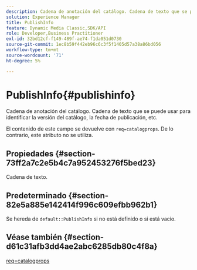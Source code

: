 ```yaml
---
description: Cadena de anotación del catálogo. Cadena de texto que se puede usar para identificar la versión del catálogo, la fecha de publicación, etc.
solution: Experience Manager
title: PublishInfo
feature: Dynamic Media Classic,SDK/API
role: Developer,Business Practitioner
exl-id: 32bd12cf-f149-489f-ae74-f1da051d0730
source-git-commit: 1ec8b59f442eb96c6c3f5f1405d57a38a86bd056
workflow-type: tm+mt
source-wordcount: '71'
ht-degree: 5%

---
```


# PublishInfo{#publishinfo}

Cadena de anotación del catálogo. Cadena de texto que se puede usar para identificar la versión del catálogo, la fecha de publicación, etc.

El contenido de este campo se devuelve con `req=catalogprops`. De lo contrario, este atributo no se utiliza.

## Propiedades {#section-73ff2a7c2e5b4c7a952453276f5bed23}

Cadena de texto.

## Predeterminado {#section-82e5a885e142414f996c609efbb962b1}

Se hereda de `default::PublishInfo` si no está definido o si está vacío.

## Véase también {#section-d61c31afb3dd4ae2abc6285db80c4f8a}

[req=catalogprops](../../../../../is-api/http-ref/image-serving-api-ref/c-http-protocol-reference/c-command-reference/r-req/r-catalogprops.md#reference-d7f7438291dd44a1afb6963155625426)
